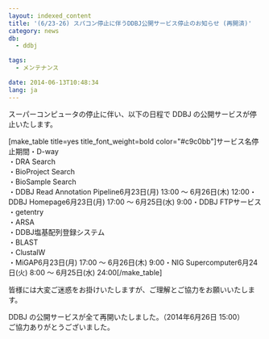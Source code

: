 ```yaml
---
layout: indexed_content
title: '(6/23-26) スパコン停止に伴うDDBJ公開サービス停止のお知らせ (再開済)'
category: news
db:
  - ddbj

tags:
  - メンテナンス

date: 2014-06-13T10:48:34
lang: ja
---
```


<p>スーパーコンピュータの停止に伴い、以下の日程で DDBJ の公開サービスが停止いたします。</p>[make_table title=yes title_font_weight=bold color="#c9c0bb"]サービス名停止期間・D-way<br>・DRA Search<br>・BioProject Search<br>・BioSample Search<br>・DDBJ Read Annotation Pipeline6月23日(月) 13:00 ～ 6月26日(木) 12:00・DDBJ Homepage6月23日(月) 17:00 ～ 6月25日(水) 9:00・DDBJ FTPサービス<br>・getentry<br>・ARSA<br>・DDBJ塩基配列登録システム<br>・BLAST<br>・ClustalW<br>・MiGAP6月23日(月) 17:00 ～ 6月26日(木) 9:00・NIG Supercomputer6月24日(火) 8:00 ～ 6月25日(水) 24:00[/make_table]

<p>皆様には大変ご迷惑をお掛けいたしますが、ご理解とご協力をお願いいたします。</p>

<p><span class="font-red">DDBJ の公開サービスが全て再開いたしました。（2014年6月26日 15:00）<br>ご協力ありがとうございました。</span></p>
